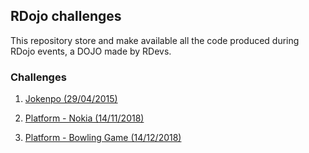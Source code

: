 ## RDojo challenges

This repository store and make available all the code produced during RDojo events, a DOJO made by RDevs.

### Challenges

1. [Jokenpo (29/04/2015)](http://dojopuzzles.com/problemas/exibe/jokenpo)

2. [Platform - Nokia (14/11/2018)](http://dojopuzzles.com/problemas/exibe/escrevendo-no-celular/)

3. [Platform - Bowling Game (14/12/2018)](https://github.com/ResultadosDigitais/rdojo/tree/master/3-platform-bowling)
